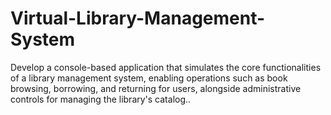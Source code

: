# Virtual-Library-Management-System
Develop a console-based application that simulates the core functionalities of a library management system, enabling operations such as book browsing, borrowing, and returning for users, alongside administrative controls for managing the library's catalog..
